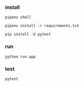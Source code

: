 ### install

```
pipenv shell

pipenv install -r requirements.txt

pip install -U pytest
```

### run

```
python run.app

```

### test

```
pytest
```
